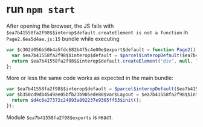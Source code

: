 # run `npm start`

After opening the browser, the JS fails with `$ea7b41558fa2f98$$interop$default.createElement is not a function` in `Page2.6ea5d4ae.js:15` bundle while executing

``` js
var $c302d056b50b4a5fdc682b4f5c4e00e$export$default = function Page2() {
  var $ea7b41558fa2f98$$interop$default = $parcel$interopDefault($ea7b41558fa2f98$exports);
  return $ea7b41558fa2f98$$interop$default.createElement("div", null, "Page 2");
};

```

More or less the same code works as expected in the main bundle:

``` js
var $ea7b41558fa2f98$$interop$default = $parcel$interopDefault($ea7b41558fa2f98$exports);
var $b350cd9db4549ae05bfb23b905ede80$var$Layout = $ea7b41558fa2f98$$interop$default.lazy(function () {
  return $d4c6e27372c24093a892237e9305ff53$init();
});
```

Module `$ea7b41558fa2f98$exports` is react.